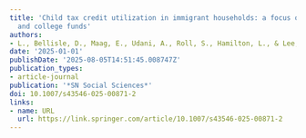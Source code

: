 ```yaml
---
title: 'Child tax credit utilization in immigrant households: a focus on child investment
  and college funds'
authors:
- L., Bellisle, D., Maag, E., Udani, A., Roll, S., Hamilton, L., & Lee, J. Brugger
date: '2025-01-01'
publishDate: '2025-08-05T14:51:45.008747Z'
publication_types:
- article-journal
publication: '*SN Social Sciences*'
doi: 10.1007/s43546-025-00871-2
links:
- name: URL
  url: https://link.springer.com/article/10.1007/s43546-025-00871-2
---
```

